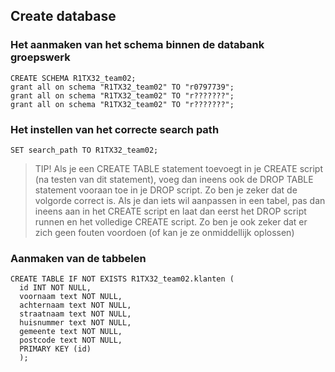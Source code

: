 ## Create database

### Het aanmaken van het schema binnen de databank groepswerk
```
CREATE SCHEMA R1TX32_team02;
grant all on schema "R1TX32_team02" TO "r0797739";
grant all on schema "R1TX32_team02" TO "r???????";
grant all on schema "R1TX32_team02" TO "r???????";
```
### Het instellen van het correcte search path
```
SET search_path TO R1TX32_team02;
```
 > TIP!
Als je een CREATE TABLE statement toevoegt in je CREATE script (na testen van dit statement), voeg dan ineens ook de DROP TABLE statement vooraan toe in je DROP script. 
Zo ben je zeker dat de volgorde correct is. 
Als je dan iets wil aanpassen in een tabel, pas dan ineens aan in het CREATE script en laat dan eerst het DROP script runnen en het volledige CREATE script. Zo ben je ook zeker dat er zich geen fouten voordoen (of kan je ze onmiddellijk oplossen)

### Aanmaken van de tabbelen
```
CREATE TABLE IF NOT EXISTS R1TX32_team02.klanten (
  id INT NOT NULL,
  voornaam text NOT NULL,
  achternaam text NOT NULL,
  straatnaam text NOT NULL,
  huisnummer text NOT NULL,
  gemeente text NOT NULL,
  postcode text NOT NULL,
  PRIMARY KEY (id)
  );



```
<!--stackedit_data:
eyJoaXN0b3J5IjpbLTg1MTAxODY1OCwyMDgxODUzNjM1LDE4Nz
czOTE5MTldfQ==
-->